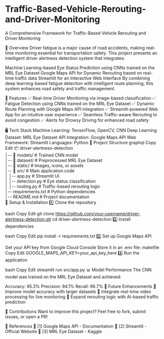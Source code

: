 # Traffic-Based-Vehicle-Rerouting-and-Driver-Monitoring
A Comprehensive Framework for Traffic-Based Vehicle Rerouting and Driver Monitoring 

🚀 Overview
Driver fatigue is a major cause of road accidents, making real-time monitoring essential for transportation safety. This project presents an intelligent driver alertness detection system that integrates:

Machine Learning-based Eye Status Prediction using CNNs trained on the MRL Eye Dataset
Google Maps API for Dynamic Rerouting based on real-time traffic data
Streamlit for an Interactive Web Interface
By combining deep learning-based fatigue detection with intelligent route planning, this system enhances road safety and traffic management.

🔑 Features
✅ Real-time Driver Monitoring via image-based classification
✅ Fatigue Detection using CNNs trained on the MRL Eye Dataset
✅ Dynamic Route Planning with Google Maps API integration
✅ Streamlit-powered Web App for an intuitive user experience
✅ Seamless Traffic-aware Rerouting to avoid congestion
✅ Alerts for Drowsy Driving for enhanced road safety

🖥️ Tech Stack
Machine Learning: TensorFlow, OpenCV, CNN
Deep Learning Dataset: MRL Eye Dataset
API Integration: Google Maps API
Web Framework: Streamlit
Languages: Python
📂 Project Structure
graphql
Copy
Edit
📦 driver-alertness-detection  
│-- 📂 models/            # Trained CNN model  
│-- 📂 dataset/           # Preprocessed MRL Eye Dataset  
│-- 📂 static/            # Images, icons, or assets  
│-- 📂 src/               # Main application code  
│   │-- app.py            # Streamlit UI  
│   │-- detection.py      # Eye status classification  
│   │-- routing.py        # Traffic-based rerouting logic  
│-- requirements.txt      # Python dependencies  
│-- README.md             # Project documentation  
🔧 Setup & Installation
1️⃣ Clone the repository

bash
Copy
Edit
git clone https://github.com/your-username/driver-alertness-detection.git
cd driver-alertness-detection
2️⃣ Install dependencies

bash
Copy
Edit
pip install -r requirements.txt
3️⃣ Set up Google Maps API

Get your API key from Google Cloud Console
Store it in an .env file:
makefile
Copy
Edit
GOOGLE_MAPS_API_KEY=your_api_key_here
4️⃣ Run the application

bash
Copy
Edit
streamlit run src/app.py
📊 Model Performance
The CNN model was trained on the MRL Eye Dataset and achieved:

Accuracy: 95.3%
Precision: 94.1%
Recall: 96.7%
📌 Future Enhancements
🔹 Improve model accuracy with larger datasets
🔹 Integrate real-time video processing for live monitoring
🔹 Expand rerouting logic with AI-based traffic prediction

🤝 Contributions
Want to improve this project? Feel free to fork, submit issues, or open a PR!

📜 References
📄 [1] Google Maps API - Documentation
📄 [2] Streamlit - Official Website
📄 [3] MRL Eye Dataset - Kaggle

